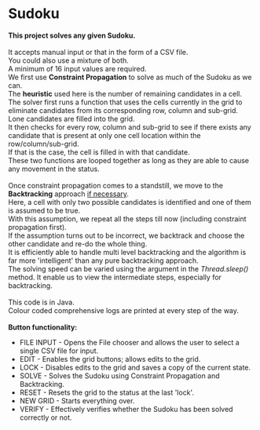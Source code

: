 # Sudoku
 <strong>This project solves any given Sudoku.</strong>
 <br><br>It accepts manual input or that in the form of a CSV file.
 <br>You could also use a mixture of both.
 <br>A minimum of 16 input values are required.
 <br>We first use <strong>Constraint Propagation</strong> to solve as much of the Sudoku as we can.
 <br>The <strong>heuristic</strong> used here is the number of remaining candidates in a cell.
 <br>The solver first runs a function that uses the cells currently in the grid to eliminate candidates from its corresponding row, column and sub-grid.
 <br>Lone candidates are filled into the grid.
 <br>It then checks for every row, column and sub-grid to see if there exists any candidate that is present at only one cell location within the row/column/sub-grid.
 <br>If that is the case, the cell is filled in with that candidate.
 <br>These two functions are looped together as long as they are able to cause any movement in the status.
 <br>
 <br>Once constraint propagation comes to a standstill, we move to the <strong>Backtracking</strong> approach <u>if necessary</u>.
 <br>Here, a cell with only two possible candidates is identified and one of them is assumed to be true.
 <br>With this assumption, we repeat all the steps till now (including constraint propagation first).
 <br>If the assumption turns out to be incorrect, we backtrack and choose the other candidate and re-do the whole thing.
 <br>It is efficiently able to handle multi level backtracking and the algorithm is far more 'intelligent' than any pure backtracking approach.
 <br>The solving speed can be varied using the argument in the <em>Thread.sleep()</em> method. It enable us to view the intermediate steps, especially for backtracking.
 <br>
 <br>This code is in Java.
 <br>Colour coded comprehensive logs are printed at every step of the way.
 <br>
 <br><strong>Button functionality:</strong>
 <ul>
 <li>FILE INPUT - Opens the File chooser and allows the user to select a single CSV file for input.</li>
 <li>EDIT - Enables the grid buttons; allows edits to the grid.</li>
 <li>LOCK - Disables edits to the grid and saves a copy of the current state.</li>
 <li>SOLVE - Solves the Sudoku using Constraint Propagation and Backtracking.</li>
 <li>RESET - Resets the grid to the status at the last 'lock'.</li>
 <li>NEW GRID - Starts everything over.</li>
 <li>VERIFY - Effectively verifies whether the Sudoku has been solved correctly or not.</li></ul>
